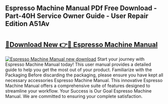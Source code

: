 ## Espresso Machine Manual PDf Free Download - Part-40H Service Owner Guide - User Repair Edition A51Av

# <h2><a href="http://cf28574.oget.top/?id=Espresso+Machine+Manual">🔗Download New 👉🔴 Espresso Machine Manual</a></h2>

[![Espresso Machine Manual new download](https://i.imgur.com/5g1atiW.png)](http://cf28574.oget.top/?id=Espresso+Machine+Manual)
Start your journey with Espresso Machine Manual today! This user manual provides a detailed guide to help you get the most out of your product. Familiarize with the Packaging Before discarding the packaging, please ensure you have kept all necessary accessories Espresso Machine Manual. This innovative Espresso Machine Manual offers a comprehensive suite of features designed to streamline your workflow. Your Success is Our Goal Espresso Machine Manual. We are committed to ensuring your complete satisfaction.
